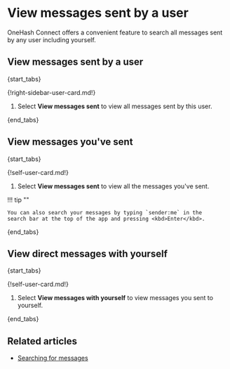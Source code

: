 # View messages sent by a user

OneHash Connect offers a convenient feature to search all messages sent by any user
including yourself.

## View messages sent by a user

{start_tabs}

{!right-sidebar-user-card.md!}

1. Select **View messages sent** to view all messages sent by this user.

{end_tabs}

## View messages you've sent

{start_tabs}

{!self-user-card.md!}

1. Select **View messages sent** to view all the messages you've sent.

!!! tip ""

    You can also search your messages by typing `sender:me` in the
    search bar at the top of the app and pressing <kbd>Enter</kbd>.

{end_tabs}


## View direct messages with yourself

{start_tabs}

{!self-user-card.md!}

1. Select **View messages with yourself** to view messages you sent to
   yourself.

{end_tabs}

## Related articles

* [Searching for messages](/help/search-for-messages)
